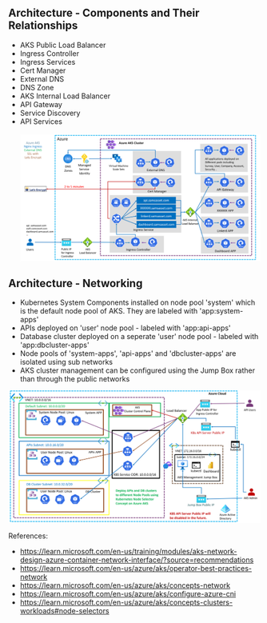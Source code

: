 ## Architecture - Components and Their Relationships
- AKS Public Load Balancer
- Ingress Controller
- Ingress Services
- Cert Manager
- External DNS
- DNS Zone
- AKS Internal Load Balancer
- API Gateway
- Service Discovery
- API Services
<br><br>
![Image](/doc-materials/images/prod-arch-01.png)

## Architecture - Networking
- Kubernetes System Components installed on node pool 'system' which is the default node pool of AKS. They are labeled with 'app:system-apps'
- APIs deployed on 'user' node pool - labeled with 'app:api-apps'
- Database cluster deployed on a seperate 'user' node pool -  labeled with 'app:dbcluster-apps'
- Node pools of 'system-apps', 'api-apps' and 'dbcluster-apps' are isolated using sub networks
- AKS cluster management can be configured using the Jump Box rather than through the public networks

![Image](/doc-materials/images/prod-arch-02.png)



References:
- https://learn.microsoft.com/en-us/training/modules/aks-network-design-azure-container-network-interface/?source=recommendations
- https://learn.microsoft.com/en-us/azure/aks/operator-best-practices-network
- https://learn.microsoft.com/en-us/azure/aks/concepts-network
- https://learn.microsoft.com/en-us/azure/aks/configure-azure-cni
- https://learn.microsoft.com/en-us/azure/aks/concepts-clusters-workloads#node-selectors